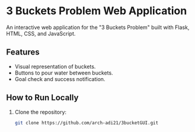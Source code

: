 # 3 Buckets Problem Web Application

An interactive web application for the "3 Buckets Problem" built with Flask, HTML, CSS, and JavaScript.

## Features
- Visual representation of buckets.
- Buttons to pour water between buckets.
- Goal check and success notification.

## How to Run Locally
1. Clone the repository:
   ```bash
   git clone https://github.com/arch-adi21/3bucketGUI.git
